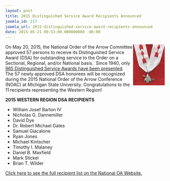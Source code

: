 ```yaml
---
layout: post
title: 2015 Distinguished Service Award Recipients Announced
joomla_id: 217
joomla_url: 2015-distinguished-service-award-recipients-announced
date: 2015-05-21 00:53:00.000000000 -06:00
---
```

<p><img style="float: right;" src="images/posts/2015DSA/dsa-small.jpeg" alt="dsa-small" width="100" height="130" />On May 20, 2015, the National Order of the Arrow Committee approved 57 persons to receive its Distinguished Service Award (DSA) for outstanding service to the Order on a Sectional, Regional, and/or National basis. &nbsp;Since 1940, only <a href="http://en.wikipedia.org/wiki/Distinguished_Service_Award_%28OA%29" target="_blank">965 Distinguished Service Awards have been presented</a>.&nbsp; The 57 newly approved DSA honorees will be recognized during the 2015 National Order of the Arrow Conference (NOAC) at Michigan State University. Congratulations to the 11 recipients representing the Western Region!</p>

<p><strong>2015 WESTERN REGION DSA RECIPIENTS</strong></p>
<ul>
<li>William Josef Barton IV</li>
<li>Nicholas G. Dannemiller</li>
<li>David Dye</li>
<li>Dr. Robert Michael Gates</li>
<li>Samuel Giacalone</li>
<li>Ryan Jones</li>
<li>Michael Kintscher</li>
<li>Timothy I. Malaney</li>
<li>Daniel B. Maxfield</li>
<li>Mark Stickel</li>
<li>Brian T. Wilder</li>
</ul>
<p><a href="http://www.oa-bsa.org/pages/content/2015-distinguished-service-award-selections" target="_blank">Click here to see the full recipient list on the National OA Website.</a></p>
